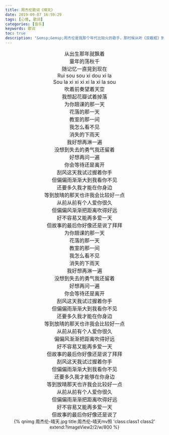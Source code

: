 ```yaml
---
title: 周杰伦歌词《晴天》
date: 2019-09-07 16:59:29
tags: [心情, 歌词]
categories: [音乐]
keywords: 歌词
toc: true
description: "&emsp;&emsp;周杰伦是我那个年代比较火的歌手，那时候从听《双截棍》到《青花瓷》，从《稻香》到《发如雪》、《菊花台》，我都是从磁带复读机、mp3、小灵通一路听过来的，大学毕业时听得懂的一首《晴天》之后，再也没有认真听过了。记得大学时因为一个女生在学吉他然后自己去自学吉他也是拿这首歌瞎弹瞎唱，现在早已经忘得差不多了，那时候就会了一首圣诞歌。"
---
```

<script type="text/javascript" src="/js/src/bai.js"></script>
<font style="font-size:1rem;text-align:center;">
<center>从出生那年就飘着</center>
<center>童年的荡秋千</center>
<center>随记忆一直晃到现在</center>
<center>Rui sou sou xi dou xi la</center>
<center>Sou la xi xi xi xi la xi la sou</center>
<center>吹着前奏望着天空</center>
<center>我想起花瓣试着掉落</center>
<center>为你翘课的那一天</center>
<center>花落的那一天</center>
<center>教室的那一间</center>
<center>我怎么看不见</center>
<center>消失的下雨天</center>
<center>我好想再淋一遍</center>
<center>没想到失去的勇气我还留着</center>
<center>好想再问一遍</center>
<center>你会等待还是离开</center>
<center>刮风这天我试过握着你手</center>
<center>但偏偏雨渐渐大到我看你不见</center>
<center>还要多久我才能在你身边</center>
<center>等到放晴的那天也许我会比较好一点</center>
<center>从前从前有个人爱你很久</center>
<center>但偏偏风渐渐把距离吹得好远</center>
<center>好不容易又能再多爱一天</center>
<center>但故事的最后你好像还是说了拜拜</center>
<center>为你翘课的那一天</center>
<center>花落的那一天</center>
<center>教室的那一间</center>
<center>我怎么看不见</center>
<center>消失的下雨天</center>
<center>我好想再淋一遍
<center>没想到失去的勇气我还留着</center>
<center>好想再问一遍</center>
<center>你会等待还是离开</center>
<center>刮风这天我试过握着你手</center>
<center>但偏偏雨渐渐大到我看你不见</center>
<center>还要多久我才能在你身边</center>
<center>等到放晴的那天也许我会比较好一点</center>
<center>从前从前有个人爱你很久</center>
<center>偏偏风渐渐把距离吹得好远</center>
<center>好不容易又能再多爱一天</center>
<center>但故事的最后你好像还是说了拜拜</center>
<center>刮风这天我试过握着你手</center>
<center>但偏偏雨渐渐大到我看你不见</center>
<center>还要多久我才能够在你身边</center>
<center>等到放晴那天也许我会比较好一点</center>
<center>从前从前有个人爱你很久</center>
<center>但偏偏雨渐渐把距离吹得好远</center>
<center>好不容易又能再多爱一天</center>
<center>但故事的最后你好像还是说了</center>
</font>
{% qnimg 周杰伦-晴天.jpg title:周杰伦-晴天mv照  'class:class1 class2' extend:?imageView2/2/w/800 %}
